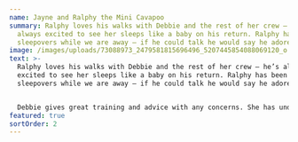 ```yaml
---
name: Jayne and Ralphy the Mini Cavapoo
summary: Ralphy loves his walks with Debbie and the rest of her crew – he’s
  always excited to see her sleeps like a baby on his return. Ralphy has been on
  sleepovers while we are away – if he could talk he would say he adores her!
image: /images/uploads/73088973_2479581815696496_5207445854088069120_o.jpg
text: >-
  Ralphy loves his walks with Debbie and the rest of her crew – he’s always
  excited to see her sleeps like a baby on his return. Ralphy has been on
  sleepovers while we are away – if he could talk he would say he adores her!


  Debbie gives great training and advice with any concerns. She has undoubtedly helped turn him into a delightful well behaved young dog. Would give a 5* rating every time for her services, kindness and consideration."
featured: true
sortOrder: 2
---
```

